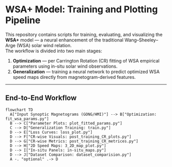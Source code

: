 # WSA+ Model: Training and Plotting Pipeline

This repository contains scripts for training, evaluating, and visualizing the **WSA+** model — a neural enhancement of the traditional Wang–Sheeley–Arge (WSA) solar wind relation.  
The workflow is divided into two main stages:

1. **Optimization** — per Carrington Rotation (CR) fitting of WSA empirical parameters using in-situ solar wind observations.
2. **Generalization** — training a neural network to predict optimized WSA speed maps directly from magnetogram-derived features.

---

## End-to-End Workflow

```mermaid
flowchart TD
  A["Input Synoptic Magnetograms (GONG/HMI)"] --> B["Optimization: fit_wsa_params.py"]
  B --> C["Parameter Plots: plot_fitted_params.py"]
  C --> D["Generalization Training: train.py"]
  D --> E["Loss Curves: loss_plot.py"]
  D --> F["CR-wise Visuals: post_training_CR_plots.py"]
  D --> G["CR-wise Metrics: post_training_CR_metrices.py"]
  D --> H["2D Speed Maps: 3_2D_map_plot.py"]
  D --> I["In-situ Panels: in-situ_maps.py"]
  D --> J["Dataset Comparison: dataset_comparision.py"]
  A -. "optional" .-> D
